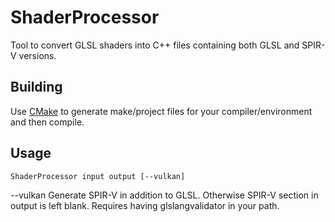 # ShaderProcessor
Tool to convert GLSL shaders into C++ files containing both GLSL and SPIR-V versions.

## Building
Use [CMake](http://www.cmake.org/) to generate make/project files for your compiler/environment and then compile.

## Usage
    ShaderProcessor input output [--vulkan]

--vulkan Generate SPIR-V in addition to GLSL. Otherwise SPIR-V section in output is left blank. Requires having glslangvalidator in your path.